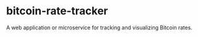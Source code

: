 # bitcoin-rate-tracker
A web application or microservice for tracking and visualizing Bitcoin rates.
